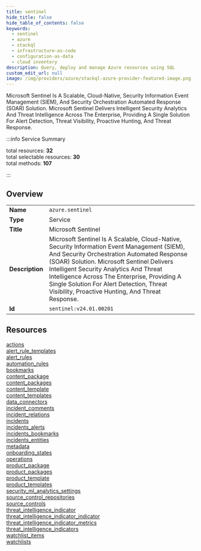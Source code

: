 ```yaml
---
title: sentinel
hide_title: false
hide_table_of_contents: false
keywords:
  - sentinel
  - azure
  - stackql
  - infrastructure-as-code
  - configuration-as-data
  - cloud inventory
description: Query, deploy and manage Azure resources using SQL
custom_edit_url: null
image: /img/providers/azure/stackql-azure-provider-featured-image.png
---
```

Microsoft Sentinel Is A Scalable, Cloud-Native, Security Information Event Management (SIEM), And Security Orchestration Automated Response (SOAR) Solution. Microsoft Sentinel Delivers Intelligent Security Analytics And Threat Intelligence Across The Enterprise, Providing A Single Solution For Alert Detection, Threat Visibility, Proactive Hunting, And Threat Response.  
    
:::info Service Summary

<div class="row">
<div class="providerDocColumn">
<span>total resources:&nbsp;<b>32</b></span><br />
<span>total selectable resources:&nbsp;<b>30</b></span><br />
<span>total methods:&nbsp;<b>107</b></span><br />
</div>
</div>

:::

## Overview
<table><tbody>
<tr><td><b>Name</b></td><td><code>azure.sentinel</code></td></tr>
<tr><td><b>Type</b></td><td>Service</td></tr>
<tr><td><b>Title</b></td><td>Microsoft Sentinel</td></tr>
<tr><td><b>Description</b></td><td>Microsoft Sentinel Is A Scalable, Cloud-Native, Security Information Event Management (SIEM), And Security Orchestration Automated Response (SOAR) Solution. Microsoft Sentinel Delivers Intelligent Security Analytics And Threat Intelligence Across The Enterprise, Providing A Single Solution For Alert Detection, Threat Visibility, Proactive Hunting, And Threat Response.</td></tr>
<tr><td><b>Id</b></td><td><code>sentinel:v24.01.00201</code></td></tr>
</tbody></table>

## Resources
<div class="row">
<div class="providerDocColumn">
<a href="/providers/azure/sentinel/actions/">actions</a><br />
<a href="/providers/azure/sentinel/alert_rule_templates/">alert_rule_templates</a><br />
<a href="/providers/azure/sentinel/alert_rules/">alert_rules</a><br />
<a href="/providers/azure/sentinel/automation_rules/">automation_rules</a><br />
<a href="/providers/azure/sentinel/bookmarks/">bookmarks</a><br />
<a href="/providers/azure/sentinel/content_package/">content_package</a><br />
<a href="/providers/azure/sentinel/content_packages/">content_packages</a><br />
<a href="/providers/azure/sentinel/content_template/">content_template</a><br />
<a href="/providers/azure/sentinel/content_templates/">content_templates</a><br />
<a href="/providers/azure/sentinel/data_connectors/">data_connectors</a><br />
<a href="/providers/azure/sentinel/incident_comments/">incident_comments</a><br />
<a href="/providers/azure/sentinel/incident_relations/">incident_relations</a><br />
<a href="/providers/azure/sentinel/incidents/">incidents</a><br />
<a href="/providers/azure/sentinel/incidents_alerts/">incidents_alerts</a><br />
<a href="/providers/azure/sentinel/incidents_bookmarks/">incidents_bookmarks</a><br />
<a href="/providers/azure/sentinel/incidents_entities/">incidents_entities</a><br />
</div>
<div class="providerDocColumn">
<a href="/providers/azure/sentinel/metadata/">metadata</a><br />
<a href="/providers/azure/sentinel/onboarding_states/">onboarding_states</a><br />
<a href="/providers/azure/sentinel/operations/">operations</a><br />
<a href="/providers/azure/sentinel/product_package/">product_package</a><br />
<a href="/providers/azure/sentinel/product_packages/">product_packages</a><br />
<a href="/providers/azure/sentinel/product_template/">product_template</a><br />
<a href="/providers/azure/sentinel/product_templates/">product_templates</a><br />
<a href="/providers/azure/sentinel/security_ml_analytics_settings/">security_ml_analytics_settings</a><br />
<a href="/providers/azure/sentinel/source_control_repositories/">source_control_repositories</a><br />
<a href="/providers/azure/sentinel/source_controls/">source_controls</a><br />
<a href="/providers/azure/sentinel/threat_intelligence_indicator/">threat_intelligence_indicator</a><br />
<a href="/providers/azure/sentinel/threat_intelligence_indicator_indicator/">threat_intelligence_indicator_indicator</a><br />
<a href="/providers/azure/sentinel/threat_intelligence_indicator_metrics/">threat_intelligence_indicator_metrics</a><br />
<a href="/providers/azure/sentinel/threat_intelligence_indicators/">threat_intelligence_indicators</a><br />
<a href="/providers/azure/sentinel/watchlist_items/">watchlist_items</a><br />
<a href="/providers/azure/sentinel/watchlists/">watchlists</a><br />
</div>
</div>
